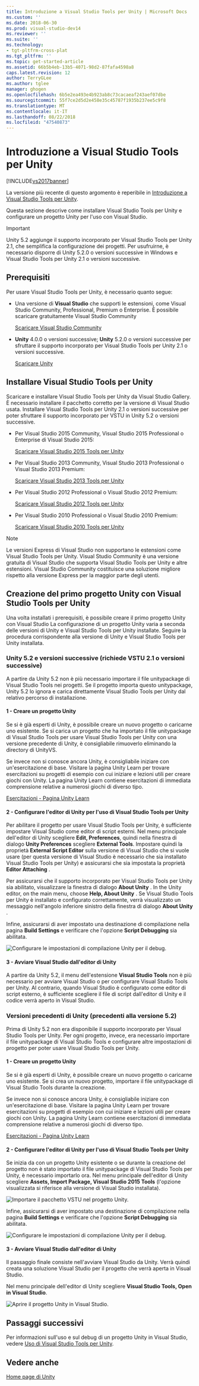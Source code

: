 ```yaml
---
title: Introduzione a Visual Studio Tools per Unity | Microsoft Docs
ms.custom: ''
ms.date: 2018-06-30
ms.prod: visual-studio-dev14
ms.reviewer: ''
ms.suite: ''
ms.technology:
- tgt-pltfrm-cross-plat
ms.tgt_pltfrm: ''
ms.topic: get-started-article
ms.assetid: 66b5b4eb-13b5-4071-98d2-87fafa4598a8
caps.latest.revision: 12
author: TerryGLee
ms.author: tglee
manager: ghogen
ms.openlocfilehash: 6b5e2ea493e4b923ab8c73cacaeaf243aef07dbe
ms.sourcegitcommit: 55f7ce2d5d2e458e35c45787f1935b237ee5c9f8
ms.translationtype: MT
ms.contentlocale: it-IT
ms.lasthandoff: 08/22/2018
ms.locfileid: "47540873"
---
```

# <a name="getting-started-with-visual-studio-tools-for-unity"></a>Introduzione a Visual Studio Tools per Unity
[!INCLUDE[vs2017banner](../includes/vs2017banner.md)]

La versione più recente di questo argomento è reperibile in [Introduzione a Visual Studio Tools per Unity](https://docs.microsoft.com/visualstudio/cross-platform/getting-started-with-visual-studio-tools-for-unity).  
  
  
Questa sezione descrive come installare Visual Studio Tools per Unity e configurare un progetto Unity per l'uso con Visual Studio.  
  
> [!IMPORTANT]
>  Unity 5.2 aggiunge il supporto incorporato per Visual Studio Tools per Unity 2.1, che semplifica la configurazione dei progetti. Per usufruirne, è necessario disporre di Unity 5.2.0 o versioni successive in Windows e Visual Studio Tools per Unity 2.1 o versioni successive.  
  
## <a name="prerequisites"></a>Prerequisiti  
 Per usare Visual Studio Tools per Unity, è necessario quanto segue:  
  
-   Una versione di **Visual Studio** che supporti le estensioni, come Visual Studio Community, Professional, Premium o Enterprise. È possibile scaricare gratuitamente Visual Studio Community  
  
     [Scaricare Visual Studio Community](http://www.visualstudio.com/downloads/download-visual-studio-vs)  
  
-   **Unity** 4.0.0 o versioni successive; **Unity** 5.2.0 o versioni successive per sfruttare il supporto incorporato per Visual Studio Tools per Unity 2.1 o versioni successive.  
  
     [Scaricare Unity](https://unity3d.com/get-unity/download)  
  
## <a name="install-visual-studio-tools-for-unity"></a>Installare Visual Studio Tools per Unity  
 Scaricare e installare Visual Studio Tools per Unity da Visual Studio Gallery. È necessario installare il pacchetto corretto per la versione di Visual Studio usata. Installare Visual Studio Tools per Unity 2.1 o versioni successive per poter sfruttare il supporto incorporato per VSTU in Unity 5.2 o versioni successive.  
  
-   Per Visual Studio 2015 Community, Visual Studio 2015 Professional o Enterprise di Visual Studio 2015:  
  
     [Scaricare Visual Studio 2015 Tools per Unity](https://visualstudiogallery.msdn.microsoft.com/8d26236e-4a64-4d64-8486-7df95156aba9)  
  
-   Per Visual Studio 2013 Community, Visual Studio 2013 Professional o Visual Studio 2013 Premium:  
  
     [Scaricare Visual Studio 2013 Tools per Unity](https://visualstudiogallery.msdn.microsoft.com/20b80b8c-659b-45ef-96c1-437828fe7cf2)  
  
-   Per Visual Studio 2012 Professional o Visual Studio 2012 Premium:  
  
     [Scaricare Visual Studio 2012 Tools per Unity](https://visualstudiogallery.msdn.microsoft.com/7ab11d2a-f413-4ed6-b3de-ff1d05157714)  
  
-   Per Visual Studio 2010 Professional o Visual Studio 2010 Premium:  
  
     [Scaricare Visual Studio 2010 Tools per Unity](https://visualstudiogallery.msdn.microsoft.com/6e536faa-ce73-494a-a746-6a14753015f1)  
  
> [!NOTE]
>  Le versioni Express di Visual Studio non supportano le estensioni come Visual Studio Tools per Unity. Visual Studio Community è una versione gratuita di Visual Studio che supporta Visual Studio Tools per Unity e altre estensioni. Visual Studio Community costituisce una soluzione migliore rispetto alla versione Express per la maggior parte degli utenti.  
  
## <a name="your-first-unity-project-with-visual-studio-tools-for-unity"></a>Creazione del primo progetto Unity con Visual Studio Tools per Unity  
 Una volta installati i prerequisiti, è possibile creare il primo progetto Unity con Visual Studio La configurazione di un progetto Unity varia a seconda delle versioni di Unity e Visual Studio Tools per Unity installate. Seguire la procedura corrispondente alla versione di Unity e Visual Studio Tools per Unity installata.  
  
### <a name="unity-52-and-higher-requires-vstu-21-or-higher"></a>Unity 5.2 e versioni successive (richiede VSTU 2.1 o versioni successive)  
 A partire da Unity 5.2 non è più necessario importare il file unitypackage di Visual Studio Tools nei progetti. Se il progetto importa questo unitypackage, Unity 5.2 lo ignora e carica direttamente Visual Studio Tools per Unity dal relativo percorso di installazione.  
  
#### <a name="1---create-a-unity-project"></a>1 - Creare un progetto Unity  
 Se si è già esperti di Unity, è possibile creare un nuovo progetto o caricarne uno esistente. Se si carica un progetto che ha importato il file unitypackage di Visual Studio Tools per usare Visual Studio Tools per Unity con una versione precedente di Unity, è consigliabile rimuoverlo eliminando la directory di UnityVS.  
  
 Se invece non si conosce ancora Unity, è consigliabile iniziare con un'esercitazione di base. Visitare la pagina Unity Learn per trovare esercitazioni su progetti di esempio con cui iniziare e lezioni utili per creare giochi con Unity. La pagina Unity Learn contiene esercitazioni di immediata comprensione relative a numerosi giochi di diverso tipo.  
  
 [Esercitazioni - Pagina Unity Learn](http://unity3d.com/learn/tutorials/modules)  
  
#### <a name="2---configure-unity-editor-to-use-visual-studio-tools-for-unity"></a>2 - Configurare l'editor di Unity per l'uso di Visual Studio Tools per Unity  
 Per abilitare il progetto per usare Visual Studio Tools per Unity, è sufficiente impostare Visual Studio come editor di script esterni. Nel menu principale dell'editor di Unity scegliere **Edit, Preferences**, quindi nella finestra di dialogo **Unity Preferences** scegliere **External Tools**. Impostare quindi la proprietà **External Script Editor** sulla versione di Visual Studio che si vuole usare (per questa versione di Visual Studio è necessario che sia installato Visual Studio Tools per Unity) e assicurarsi che sia impostata la proprietà **Editor Attaching** .  
  
 Per assicurarsi che il supporto incorporato per Visual Studio Tools per Unity sia abilitato, visualizzare la finestra di dialogo **About Unity** . In the Unity editor, on the main menu, choose **Help, About Unity** . Se Visual Studio Tools per Unity è installato e configurato correttamente, verrà visualizzato un messaggio nell'angolo inferiore sinistro della finestra di dialogo **About Unity** .  
  
 Infine, assicurarsi di aver impostato una destinazione di compilazione nella pagina **Build Settings** e verificare che l'opzione **Script Debugging** sia abilitata.  
  
 ![Configurare le impostazioni di compilazione Unity per il debug.](../cross-platform/media/vstu-debugging-build-settings.png "vstu_debugging_build_settings")  
  
#### <a name="3---launch-visual-studio-from-the-unity-editor"></a>3 - Avviare Visual Studio dall'editor di Unity  
 A partire da Unity 5.2, il menu dell'estensione **Visual Studio Tools** non è più necessario per avviare Visual Studio o per configurare Visual Studio Tools per Unity. Al contrario, quando Visual Studio è configurato come editor di script esterno, è sufficiente scegliere il file di script dall'editor di Unity e il codice verrà aperto in Visual Studio.  
  
### <a name="previous-versions-of-unity-pre-52"></a>Versioni precedenti di Unity (precedenti alla versione 5.2)  
 Prima di Unity 5.2 non era disponibile il supporto incorporato per Visual Studio Tools per Unity. Per ogni progetto, invece, era necessario importare il file unitypackage di Visual Studio Tools e configurare altre impostazioni di progetto per poter usare Visual Studio Tools per Unity.  
  
#### <a name="1---create-a-unity-project"></a>1 - Creare un progetto Unity  
 Se si è già esperti di Unity, è possibile creare un nuovo progetto o caricarne uno esistente. Se si crea un nuovo progetto, importare il file unitypackage di Visual Studio Tools durante la creazione.  
  
 Se invece non si conosce ancora Unity, è consigliabile iniziare con un'esercitazione di base. Visitare la pagina Unity Learn per trovare esercitazioni su progetti di esempio con cui iniziare e lezioni utili per creare giochi con Unity. La pagina Unity Learn contiene esercitazioni di immediata comprensione relative a numerosi giochi di diverso tipo.  
  
 [Esercitazioni - Pagina Unity Learn](http://unity3d.com/learn/tutorials/modules)  
  
#### <a name="2---configure-unity-editor-to-use-visual-studio-tools-for-unity"></a>2 - Configurare l'editor di Unity per l'uso di Visual Studio Tools per Unity  
 Se inizia da con un progetto Unity esistente o se durante la creazione del progetto non è stato importato il file unitypackage di Visual Studio Tools per Unity, è necessario importarlo ora. Nel menu principale dell'editor di Unity scegliere **Assets, Import Package, Visual Studio 2015 Tools** (l'opzione visualizzata si riferisce alla versione di Visual Studio installata).  
  
 ![Importare il pacchetto VSTU nel progetto Unity.](../cross-platform/media/vstu-configure-unity-import-vstu.png "vstu_configure_unity_import_vstu")  
  
 Infine, assicurarsi di aver impostato una destinazione di compilazione nella pagina **Build Settings** e verificare che l'opzione **Script Debugging** sia abilitata.  
  
 ![Configurare le impostazioni di compilazione Unity per il debug.](../cross-platform/media/vstu-debugging-build-settings.png "vstu_debugging_build_settings")  
  
#### <a name="3---launch-visual-studio-from-unity-editor"></a>3 - Avviare Visual Studio dall'editor di Unity  
 Il passaggio finale consiste nell'avviare Visual Studio da Unity. Verrà quindi creata una soluzione Visual Studio per il progetto che verrà aperta in Visual Studio.  
  
 Nel menu principale dell'editor di Unity scegliere **Visual Studio Tools, Open in Visual Studio**.  
  
 ![Aprire il progetto Unity in Visual Studio.](../cross-platform/media/vstu-configure-open-in-visual-studio.png "vstu_configure_open_in_visual_studio")  
  
## <a name="next-steps"></a>Passaggi successivi  
 Per informazioni sull'uso e sul debug di un progetto Unity in Visual Studio, vedere [Uso di Visual Studio Tools per Unity](../cross-platform/getting-started-with-visual-studio-tools-for-unity.md).  
  
## <a name="see-also"></a>Vedere anche  
 [Home page di Unity](http://unity3d.com)

